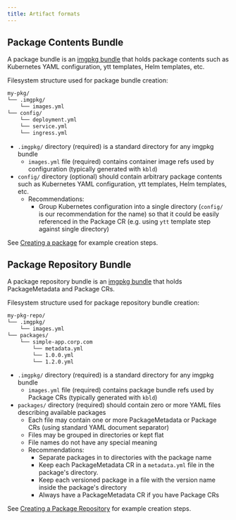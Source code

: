```yaml
---
title: Artifact formats
---
```


## Package Contents Bundle

A package bundle is an [imgpkg bundle](/imgpkg/docs/latest/resources/#bundle) that
holds package contents such as Kubernetes YAML configuration, ytt templates,
Helm templates, etc.

Filesystem structure used for package bundle creation:

```bash
my-pkg/
└── .imgpkg/
    └── images.yml
└── config/
    └── deployment.yml
    └── service.yml
    └── ingress.yml
```

- `.imgpkg/` directory (required) is a standard directory for any imgpkg bundle
  - `images.yml` file (required) contains container image refs used by configuration (typically generated with `kbld`)
- `config/` directory (optional) should contain arbitrary package contents such as Kubernetes YAML configuration, ytt templates, Helm templates, etc.
  - Recommendations:
    - Group Kubernetes configuration into a single directory (`config/` is our
      recommendation for the name) so that it could be easily referenced in the
      Package CR (e.g. using `ytt` template step against single directory)

See [Creating a package](package-authoring.md#creating-a-package) for example creation steps.

## Package Repository Bundle

A package repository bundle is an [imgpkg bundle](/imgpkg/docs/latest/resources/#bundle) that holds PackageMetadata and Package CRs.

Filesystem structure used for package repository bundle creation:

```bash
my-pkg-repo/
└── .imgpkg/
    └── images.yml
└── packages/
    └── simple-app.corp.com
        └── metadata.yml
        └── 1.0.0.yml
        └── 1.2.0.yml
```

- `.imgpkg/` directory (required) is a standard directory for any imgpkg bundle
  - `images.yml` file (required) contains package bundle refs used by Package CRs (typically generated with `kbld`)
- `packages/` directory (required) should contain zero or more YAML files describing available packages
  - Each file may contain one or more PackageMetadata or Package CRs (using standard YAML document separator)
  - Files may be grouped in directories or kept flat
  - File names do not have any special meaning
  - Recommendations:
    - Separate packages in to directories with the package name
    - Keep each PackageMetadata CR in a `metadata.yml` file in the package's
      directory.
    - Keep each versioned package in a file with the version name inside the package's
      directory
    - Always have a PackageMetadata CR if you have Package CRs

See [Creating a Package Repository](package-authoring.md#creating-a-package-repository) for example creation steps.

